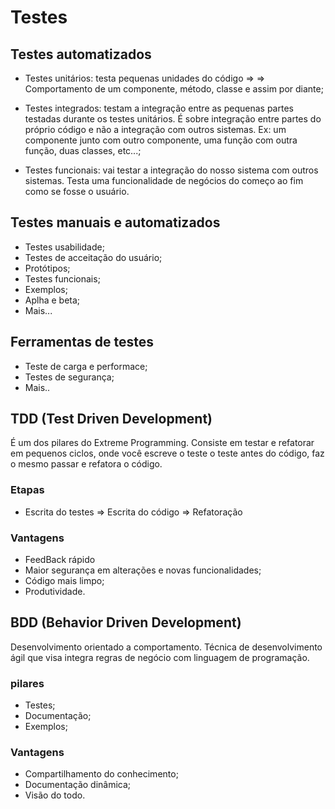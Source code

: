 # Testes

## Testes automatizados

* Testes unitários: testa pequenas unidades do código =>
  => Comportamento de um componente, método, classe e assim por diante;

* Testes integrados: testam a integração entre as pequenas partes testadas durante os testes unitários. É sobre integração entre partes do próprio código e não a integração com outros sistemas. Ex: um componente junto com outro componente, uma função com outra função, duas classes, etc...;
  
* Testes funcionais: vai testar a integração do nosso sistema com outros sistemas. Testa uma funcionalidade de negócios do começo ao fim como se fosse o usuário.
  
## Testes manuais e automatizados

* Testes usabilidade;
* Testes de acceitação do usuário;
* Protótipos;
* Testes funcionais;
* Exemplos;
* Aplha e beta;
* Mais...

## Ferramentas de testes

* Teste de carga e performace;
* Testes de segurança;
* Mais..
  
## TDD (Test Driven Development)

É um dos pilares do Extreme Programming. Consiste em testar e refatorar em pequenos ciclos, onde você escreve o teste o teste antes do código, faz o mesmo passar e refatora o código.

### Etapas
* Escrita do testes => Escrita do código => Refatoração

### Vantagens

* FeedBack rápido
* Maior segurança em alterações e novas funcionalidades;
* Código mais limpo;
* Produtividade.
  
## BDD (Behavior Driven Development)

Desenvolvimento orientado a comportamento. Técnica de desenvolvimento ágil que visa integra regras de negócio com linguagem de programação.

### pilares
* Testes;
* Documentação;
* Exemplos;

### Vantagens

* Compartilhamento do conhecimento;
* Documentação dinâmica;
* Visão do todo.